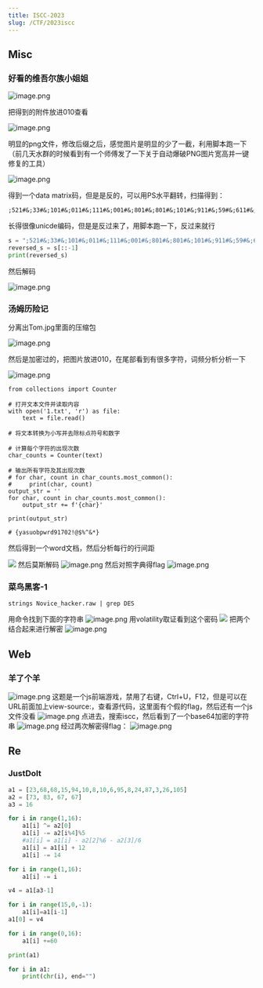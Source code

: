 ```yaml
---
title: ISCC-2023
slug: /CTF/2023iscc
---
```


## Misc

### 好看的维吾尔族小姐姐

![image.png](https://img.crzliang.cn/img/202407152304451.png)

把得到的附件放进010查看

![image.png](https://img.crzliang.cn/img/202407152304452.png)

明显的png文件，修改后缀之后，感觉图片是明显的少了一截，利用脚本跑一下（前几天水群的时候看到有一个师傅发了一下关于自动爆破PNG图片宽高并一键修复的工具）

![image.png](https://img.crzliang.cn/img/202407152304453.png)

得到一个data matrix码，但是是反的，可以用PS水平翻转，扫描得到：

```
;521#&;33#&;101#&;011#&;111#&;001#&;801#&;801#&;101#&;911#&;59#&;611#&;501#&;59#&;611#&;111#&;301#&;59#&;711#&;111#&;121#&;321#&;76#&;76#&;38#&;37#&
```

长得很像unicde编码，但是是反过来了，用脚本跑一下，反过来就行

```python
s = ";521#&;33#&;101#&;011#&;111#&;001#&;801#&;801#&;101#&;911#&;59#&;611#&;501#&;59#&;611#&;111#&;301#&;59#&;711#&;111#&;121#&;321#&;76#&;76#&;38#&;37#&"
reversed_s = s[::-1]
print(reversed_s)
```

然后解码

![image.png](https://img.crzliang.cn/img/202407152304454.png)

### 汤姆历险记

分离出Tom.jpg里面的压缩包

![image.png](https://img.crzliang.cn/img/202407152304455.png)

然后是加密过的，把图片放进010，在尾部看到有很多字符，词频分析分析一下

![image.png](https://img.crzliang.cn/img/202407152304456.png)

```
from collections import Counter

# 打开文本文件并读取内容
with open('1.txt', 'r') as file:
    text = file.read()

# 将文本转换为小写并去除标点符号和数字

# 计算每个字符的出现次数
char_counts = Counter(text)

# 输出所有字符及其出现次数
# for char, count in char_counts.most_common():
#     print(char, count)
output_str = ''
for char, count in char_counts.most_common():
    output_str += f'{char}'

print(output_str)

# {yasuobpwrd91702!@$%^&*}
```

然后得到一个word文档，然后分析每行的行间距

![](https://img.crzliang.cn/img/202407152320473.png)
然后莫斯解码
![image.png](https://img.crzliang.cn/img/202407152304458.png)
然后对照字典得flag
![image.png](https://img.crzliang.cn/img/202407152304459.png)

### 菜鸟黑客-1

```
strings Novice_hacker.raw | grep DES
```

用命令找到下面的字符串
![image.png](https://img.crzliang.cn/img/202407152304460.png)
用volatility取证看到这个密码
![](https://img.crzliang.cn/img/202407152304461.jpeg)
把两个结合起来进行解密
![image.png](https://img.crzliang.cn/img/202407152304462.png)

## Web

### 羊了个羊

![image.png](https://img.crzliang.cn/img/202407152304463.png)
这题是一个js前端游戏，禁用了右键，Ctrl+U，F12，但是可以在URL前面加上view-source:，查看源代码，这里面有个假的flag，然后还有一个js文件没看
![image.png](https://img.crzliang.cn/img/202407152304464.png)
点进去，搜索iscc，然后看到了一个base64加密的字符串
![image.png](https://img.crzliang.cn/img/202407152304465.png)
经过两次解密得flag：
![image.png](https://img.crzliang.cn/img/202407152304466.png)

## Re

### JustDoIt

```python
a1 = [23,68,68,15,94,10,8,10,6,95,8,24,87,3,26,105]
a2 = [73, 83, 67, 67]
a3 = 16

for i in range(1,16):
    a1[i] ^= a2[0]
    a1[i] -= a2[i%4]%5
    #a1[i] = a1[i] - a2[2]%6 - a2[3]/6
    a1[i] = a1[i] + 12
    a1[i] -= 14

for i in range(1,16):
    a1[i] -= i

v4 = a1[a3-1]

for i in range(15,0,-1):
    a1[i]=a1[i-1]
a1[0] = v4

for i in range(0,16):
    a1[i] +=60

print(a1)

for i in a1:
    print(chr(i), end="")
```
